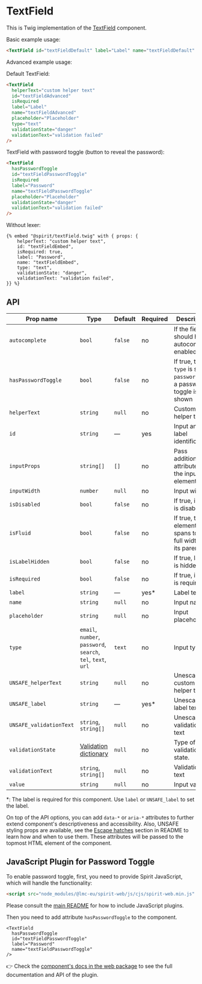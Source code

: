 # TextField

This is Twig implementation of the [TextField] component.

Basic example usage:

```html
<TextField id="textFieldDefault" label="Label" name="textFieldDefault" />
```

Advanced example usage:

Default TextField:

```html
<TextField
  helperText="custom helper text"
  id="textFieldAdvanced"
  isRequired
  label="Label"
  name="textFieldAdvanced"
  placeholder="Placeholder"
  type="text"
  validationState="danger"
  validationText="validation failed"
/>
```

TextField with password toggle (button to reveal the password):

```html
<TextField
  hasPasswordToggle
  id="textFieldPasswordToggle"
  isRequired
  label="Password"
  name="textFieldPasswordToggle"
  placeholder="Placeholder"
  validationState="danger"
  validationText="validation failed"
/>
```

Without lexer:

```twig
{% embed "@spirit/textField.twig" with { props: {
    helperText: "custom helper text",
    id: "textFieldEmbed",
    isRequired: true,
    label: "Password",
    name: "textFieldEmbed",
    type: "text",
    validationState: "danger",
    validationText: "validation failed",
}} %}
```

## API

| Prop name               | Type                                                          | Default | Required | Description                                                             |
| ----------------------- | ------------------------------------------------------------- | ------- | -------- | ----------------------------------------------------------------------- |
| `autocomplete`          | `bool`                                                        | `false` | no       | If the field should have autocomplete enabled                           |
| `hasPasswordToggle`     | `bool`                                                        | `false` | no       | If true, the `type` is set to `password` and a password toggle is shown |
| `helperText`            | `string`                                                      | `null`  | no       | Custom helper text                                                      |
| `id`                    | `string`                                                      | —       | yes      | Input and label identification                                          |
| `inputProps`            | `string[]`                                                    | `[]`    | no       | Pass additional attributes to the input element                         |
| `inputWidth`            | `number`                                                      | `null`  | no       | Input width                                                             |
| `isDisabled`            | `bool`                                                        | `false` | no       | If true, input is disabled                                              |
| `isFluid`               | `bool`                                                        | `false` | no       | If true, the element spans to the full width of its parent              |
| `isLabelHidden`         | `bool`                                                        | `false` | no       | If true, label is hidden                                                |
| `isRequired`            | `bool`                                                        | `false` | no       | If true, input is required                                              |
| `label`                 | `string`                                                      | —       | yes\*    | Label text                                                              |
| `name`                  | `string`                                                      | `null`  | no       | Input name                                                              |
| `placeholder`           | `string`                                                      | `null`  | no       | Input placeholder                                                       |
| `type`                  | `email`, `number`, `password`, `search`, `tel`, `text`, `url` | `text`  | no       | Input type                                                              |
| `UNSAFE_helperText`     | `string`                                                      | `null`  | no       | Unescaped custom helper text                                            |
| `UNSAFE_label`          | `string`                                                      | —       | yes\*    | Unescaped label text                                                    |
| `UNSAFE_validationText` | `string`, `string[]`                                          | `null`  | no       | Unescaped validation text                                               |
| `validationState`       | [Validation dictionary][dictionary-validation]                | `null`  | no       | Type of validation state.                                               |
| `validationText`        | `string`, `string[]`                                          | `null`  | no       | Validation text                                                         |
| `value`                 | `string`                                                      | `null`  | no       | Input value                                                             |

\*: The label is required for this component. Use `label` or `UNSAFE_label` to set the label.

On top of the API options, you can add `data-*` or `aria-*` attributes to
further extend component's descriptiveness and accessibility. Also, UNSAFE styling props are available,
see the [Escape hatches][escape-hatches] section in README to learn how and when to use them.
These attributes will be passed to the topmost HTML element of the component.

## JavaScript Plugin for Password Toggle

To enable password toggle, first, you need to provide Spirit JavaScript,
which will handle the functionality:

```html
<script src="node_modules/@lmc-eu/spirit-web/js/cjs/spirit-web.min.js" async></script>
```

Please consult the [main README][web-readme] for how to include JavaScript
plugins.

Then you need to add attribute `hasPasswordToggle` to the component.

```twig
<TextField
  hasPasswordToggle
  id="textFieldPasswordToggle"
  label="Password"
  name="textFieldPasswordToggle"
/>
```

👉 Check the [component's docs in the web package][web-js-api] to see the full documentation and API of the plugin.

[web-js-api]: https://github.com/lmc-eu/spirit-design-system/blob/main/packages/web/src/scss/components/TextField/README.md#javascript-plugin-for-password-toggle
[web-readme]: https://github.com/lmc-eu/spirit-design-system/blob/main/packages/web/README.md
[textfield]: https://github.com/lmc-eu/spirit-design-system/tree/main/packages/web/src/scss/components/TextField
[dictionary-validation]: https://github.com/lmc-eu/spirit-design-system/blob/main/docs/DICTIONARIES.md#validation
[escape-hatches]: https://github.com/lmc-eu/spirit-design-system/tree/main/packages/web-twig/README.md#escape-hatches
